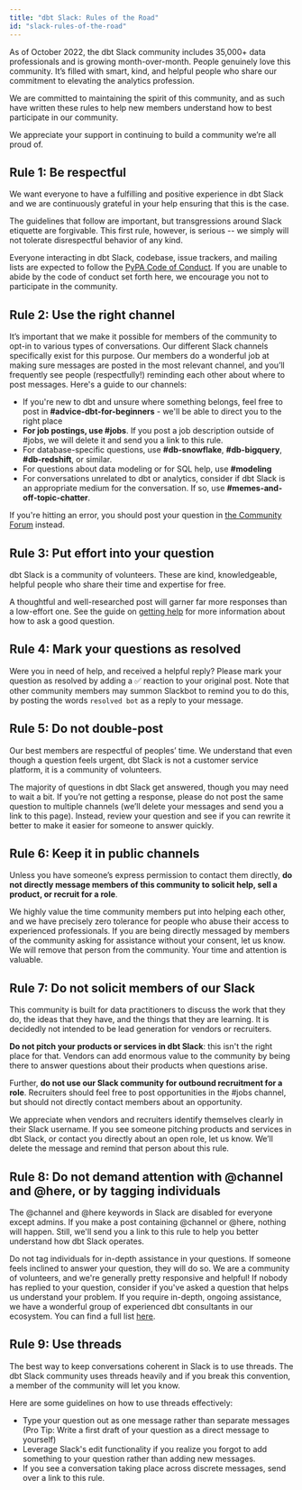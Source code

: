 ```yaml
---
title: "dbt Slack: Rules of the Road"
id: "slack-rules-of-the-road"
---
```


As of October 2022, the dbt Slack community includes 35,000+ data professionals and is growing month-over-month. People genuinely love this community. It’s filled with smart, kind, and helpful people who share our commitment to elevating the analytics profession.

We are committed to maintaining the spirit of this community, and as such have written these rules to help new members understand how to best participate in our community.

We appreciate your support in continuing to build a community we’re all proud of.

## Rule 1: Be respectful
We want everyone to have a fulfilling and positive experience in dbt Slack and we are continuously grateful in your help ensuring that this is the case.

The guidelines that follow are important, but transgressions around Slack etiquette are forgivable. This first rule, however, is serious -- we simply will not tolerate disrespectful behavior of any kind.

Everyone interacting in dbt Slack, codebase, issue trackers, and mailing lists are expected to follow the [PyPA Code of Conduct](https://www.pypa.io/en/latest/code-of-conduct/). If you are unable to abide by the code of conduct set forth here, we encourage you not to participate in the community.

## Rule 2: Use the right channel
It’s important that we make it possible for members of the community to opt-in to various types of conversations. Our different Slack channels specifically exist for this purpose. Our members do a wonderful job at making sure messages are posted in the most relevant channel, and you’ll frequently see people (respectfully!) reminding each other about where to post messages. Here's a guide to our channels:
- If you're new to dbt and unsure where something belongs, feel free to post in **#advice-dbt-for-beginners** - we'll be able to direct you to the right place
- **For job postings, use #jobs**. If you post a job description outside of #jobs, we will delete it and send you a link to this rule.
- For database-specific questions, use **#db-snowflake**, **#db-bigquery**, **#db-redshift**, or similar.
- For questions about data modeling or for SQL help, use **#modeling**
- For conversations unrelated to dbt or analytics, consider if dbt Slack is an appropriate medium for the conversation. If so, use **#memes-and-off-topic-chatter**.

If you're hitting an error, you should post your question in [the Community Forum](https://discourse.getdbt.com) instead.

## Rule 3: Put effort into your question
dbt Slack is a community of volunteers. These are kind, knowledgeable, helpful people who share their time and expertise for free.

A thoughtful and well-researched post will garner far more responses than a low-effort one. See the guide on [getting help](getting-help) for more information about how to ask a good question.

## Rule 4: Mark your questions as resolved
Were you in need of help, and received a helpful reply? Please mark your question as resolved by adding a ✅ reaction to your original post. Note that other community members may summon Slackbot to remind you to do this, by posting the words `resolved bot` as a reply to your message.

## Rule 5: Do not double-post
Our best members are respectful of peoples’ time. We understand that even though a question feels urgent, dbt Slack is not a customer service platform, it is a community of volunteers.

The majority of questions in dbt Slack get answered, though you may need to wait a bit. If you’re not getting a response, please do not post the same question to multiple channels (we’ll delete your messages and send you a link to this page). Instead, review your question and see if you can rewrite it better to make it easier for someone to answer quickly.

## Rule 6: Keep it in public channels
Unless you have someone’s express permission to contact them directly, **do not directly message members of this community to solicit help, sell a product, or recruit for a role**.

We highly value the time community members put into helping each other, and we have precisely zero tolerance for people who abuse their access to experienced professionals. If you are being directly messaged by members of the community asking for assistance without your consent, let us know. We will remove that person from the community. Your time and attention is valuable.

## Rule 7: Do not solicit members of our Slack
This community is built for data practitioners to discuss the work that they do, the ideas that they have, and the things that they are learning. It is decidedly not intended to be lead generation for vendors or recruiters.

**Do not pitch your products or services in dbt Slack**: this isn't the right place for that. Vendors can add enormous value to the community by being there to answer questions about their products when  questions arise.

Further, **do not use our Slack community for outbound recruitment for a role**. Recruiters should feel free to post opportunities in the #jobs channel, but should not directly contact members about an opportunity.

We appreciate when vendors and recruiters identify themselves clearly in their Slack username. If you see someone pitching products and services in dbt Slack, or contact you directly about an open role, let us know. We’ll delete the message and remind that person about this rule.

## Rule 8: Do not demand attention with @channel and @here, or by tagging individuals
The @channel and @here keywords in Slack are disabled for everyone except admins. If you make a post containing @channel or @here, nothing will happen. Still, we'll send you a link to this rule to help you better understand how dbt Slack operates.

Do not tag individuals for in-depth assistance in your questions. If someone feels inclined to answer your question, they will do so. We are a community of volunteers, and we're generally pretty responsive and helpful! If nobody has replied to your question, consider if you've asked a question that helps us understand your problem. If you require in-depth, ongoing assistance, we have a wonderful group of experienced dbt consultants in our ecosystem. You can find a full list [here](https://www.getdbt.com/ecosystem/).

## Rule 9: Use threads
The best way to keep conversations coherent in Slack is to use threads. The dbt Slack community uses threads heavily and if you break this convention, a member of the community will let you know.

Here are some guidelines on how to use threads effectively:
* Type your question out as one message rather than separate messages (Pro Tip: Write a first draft of your question as a direct message to yourself)
* Leverage Slack's edit functionality if you realize you forgot to add something to your question rather than adding new messages.
* If you see a conversation taking place across discrete messages, send over a link to this rule.

